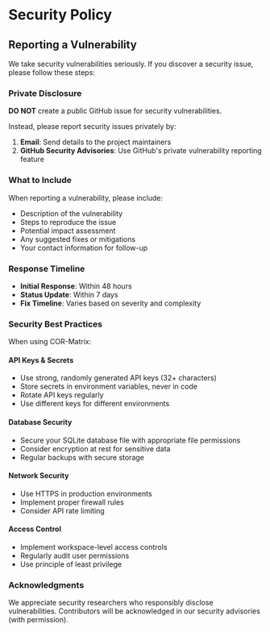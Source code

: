 # Security Policy

## Reporting a Vulnerability

We take security vulnerabilities seriously. If you discover a security issue, please follow these steps:

### Private Disclosure

**DO NOT** create a public GitHub issue for security vulnerabilities.

Instead, please report security issues privately by:

1. **Email**: Send details to the project maintainers
2. **GitHub Security Advisories**: Use GitHub's private vulnerability reporting feature

### What to Include

When reporting a vulnerability, please include:

- Description of the vulnerability
- Steps to reproduce the issue
- Potential impact assessment
- Any suggested fixes or mitigations
- Your contact information for follow-up

### Response Timeline

- **Initial Response**: Within 48 hours
- **Status Update**: Within 7 days
- **Fix Timeline**: Varies based on severity and complexity

### Security Best Practices

When using COR-Matrix:

#### API Keys & Secrets

- Use strong, randomly generated API keys (32+ characters)
- Store secrets in environment variables, never in code
- Rotate API keys regularly
- Use different keys for different environments

#### Database Security

- Secure your SQLite database file with appropriate file permissions
- Consider encryption at rest for sensitive data
- Regular backups with secure storage

#### Network Security

- Use HTTPS in production environments
- Implement proper firewall rules
- Consider API rate limiting

#### Access Control

- Implement workspace-level access controls
- Regularly audit user permissions
- Use principle of least privilege

### Acknowledgments

We appreciate security researchers who responsibly disclose vulnerabilities. Contributors will be acknowledged in our security advisories (with permission).
